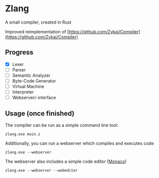 # Zlang
A small compiler, created in Rust

Improved reimplementation of [https://github.com/Zykai/Compiler](https://github.com/Zykai/Compiler)

## Progress
- [x] Lexer
- [ ] Parser
- [ ] Semantic Analyzer
- [ ] Byte-Code Generator
- [ ] Virtual Machine
- [ ] Interpreter
- [ ] Webserver/-interface

## Usage (once finished)
The compiler can be run as a simple command line tool:
```
zlang.exe main.z
```
Additionally, you can run a webserver which compiles and executes code
```
zlang.exe --webserver
```
The webserver also includes a simple code editor ([Monaco](https://github.com/microsoft/monaco-editor))
```
zlang.exe --webserver --webeditor
```